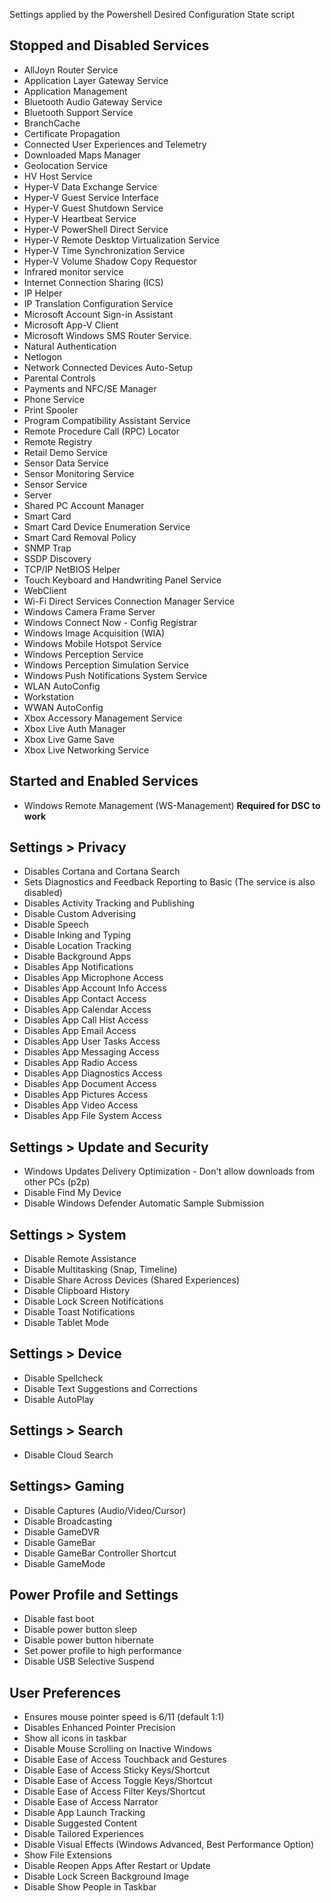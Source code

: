 Settings applied by the Powershell Desired Configuration State script

## Stopped and Disabled Services
   - AllJoyn Router Service
   - Application Layer Gateway Service
   - Application Management
   - Bluetooth Audio Gateway Service
   - Bluetooth Support Service
   - BranchCache
   - Certificate Propagation
   - Connected User Experiences and Telemetry
   - Downloaded Maps Manager
   - Geolocation Service
   - HV Host Service
   - Hyper-V Data Exchange Service
   - Hyper-V Guest Service Interface
   - Hyper-V Guest Shutdown Service
   - Hyper-V Heartbeat Service
   - Hyper-V PowerShell Direct Service
   - Hyper-V Remote Desktop Virtualization Service
   - Hyper-V Time Synchronization Service
   - Hyper-V Volume Shadow Copy Requestor
   - Infrared monitor service
   - Internet Connection Sharing (ICS)
   - IP Helper
   - IP Translation Configuration Service
   - Microsoft Account Sign-in Assistant
   - Microsoft App-V Client
   - Microsoft Windows SMS Router Service.
   - Natural Authentication
   - Netlogon
   - Network Connected Devices Auto-Setup
   - Parental Controls
   - Payments and NFC/SE Manager
   - Phone Service
   - Print Spooler
   - Program Compatibility Assistant Service
   - Remote Procedure Call (RPC) Locator
   - Remote Registry
   - Retail Demo Service
   - Sensor Data Service
   - Sensor Monitoring Service
   - Sensor Service
   - Server
   - Shared PC Account Manager
   - Smart Card
   - Smart Card Device Enumeration Service
   - Smart Card Removal Policy
   - SNMP Trap
   - SSDP Discovery
   - TCP/IP NetBIOS Helper
   - Touch Keyboard and Handwriting Panel Service
   - WebClient
   - Wi-Fi Direct Services Connection Manager Service
   - Windows Camera Frame Server
   - Windows Connect Now - Config Registrar
   - Windows Image Acquisition (WIA)
   - Windows Mobile Hotspot Service
   - Windows Perception Service
   - Windows Perception Simulation Service
   - Windows Push Notifications System Service
   - WLAN AutoConfig
   - Workstation
   - WWAN AutoConfig
   - Xbox Accessory Management Service
   - Xbox Live Auth Manager
   - Xbox Live Game Save
   - Xbox Live Networking Service
   
## Started and Enabled Services
   - Windows Remote Management (WS-Management)  **Required for DSC to work**

## Settings > Privacy
   - Disables Cortana and Cortana Search
   - Sets Diagnostics and Feedback Reporting to Basic (The service is also disabled)
   - Disables Activity Tracking and Publishing
   - Disable Custom Adverising
   - Disable Speech
   - Disable Inking and Typing
   - Disable Location Tracking
   - Disable Background Apps
   - Disables App Notifications
   - Disables App Microphone Access
   - Disables App Account Info Access
   - Disables App Contact Access
   - Disables App Calendar Access
   - Disables App Call Hist Access
   - Disables App Email Access
   - Disables App User Tasks Access
   - Disables App Messaging Access
   - Disables App Radio Access
   - Disables App Diagnostics Access
   - Disables App Document Access
   - Disables App Pictures Access
   - Disables App Video Access
   - Disables App File System Access

## Settings > Update and Security
   - Windows Updates Delivery Optimization - Don't allow downloads from other PCs (p2p)
   - Disable Find My Device
   - Disable Windows Defender Automatic Sample Submission

## Settings > System
   - Disable Remote Assistance
   - Disable Multitasking (Snap, Timeline)
   - Disable Share Across Devices (Shared Experiences)
   - Disable Clipboard History
   - Disable Lock Screen Notifications
   - Disable Toast Notifications
   - Disable Tablet Mode

## Settings > Device
   - Disable Spellcheck
   - Disable Text Suggestions and Corrections
   - Disable AutoPlay

## Settings > Search
   - Disable Cloud Search
   
## Settings> Gaming
   - Disable Captures (Audio/Video/Cursor)
   - Disable Broadcasting
   - Disable GameDVR
   - Disable GameBar
   - Disable GameBar Controller Shortcut
   - Disable GameMode

## Power Profile and Settings
   - Disable fast boot
   - Disable power button sleep
   - Disable power button hibernate
   - Set power profile to high performance
   - Disable USB Selective Suspend

## User Preferences
   - Ensures mouse pointer speed is 6/11 (default 1:1)
   - Disables Enhanced Pointer Precision
   - Show all icons in taskbar
   - Disable Mouse Scrolling on Inactive Windows
   - Disable Ease of Access Touchback and Gestures
   - Disable Ease of Access Sticky Keys/Shortcut
   - Disable Ease of Access Toggle Keys/Shortcut
   - Disable Ease of Access Filter Keys/Shortcut
   - Disable Ease of Access Narrator
   - Disable App Launch Tracking
   - Disable Suggested Content
   - Disable Tailored Experiences
   - Disable Visual Effects (Windows Advanced, Best Performance Option)
   - Show File Extensions
   - Disable Reopen Apps After Restart or Update
   - Disable Lock Screen Background Image
   - Disable Show People in Taskbar
